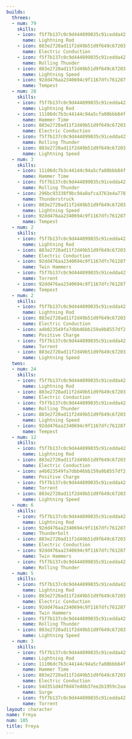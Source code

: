 ```yaml
---
builds:
  threes:
  - num: 79
    skills:
    - icon: f5f7b137c0c9d444899035c91cedda42
      name: Lightning Rod
    - icon: 883e2720ad11f2d49b51d9f649c67203
      name: Electric Conduction
    - icon: f5f7b137c0c9d444899035c91cedda42
      name: Rolling Thunder
    - icon: 883e2720ad11f2d49b51d9f649c67203
      name: Lightning Speed
    - icon: 92dd476aa2340694c9f1167dfc761287
      name: Tempest
  - num: 28
    skills:
    - icon: f5f7b137c0c9d444899035c91cedda42
      name: Lightning Rod
    - icon: 11106dc7b3c44144c94a5cfa08bbb84f
      name: Hammer Time
    - icon: 883e2720ad11f2d49b51d9f649c67203
      name: Electric Conduction
    - icon: f5f7b137c0c9d444899035c91cedda42
      name: Rolling Thunder
    - icon: 883e2720ad11f2d49b51d9f649c67203
      name: Lightning Speed
  - num: 3
    skills:
    - icon: 11106dc7b3c44144c94a5cfa08bbb84f
      name: Hammer Time
    - icon: f5f7b137c0c9d444899035c91cedda42
      name: Rolling Thunder
    - icon: 296bc93338f9bc94a8afca3763e4a778
      name: Thunderstruck
    - icon: 883e2720ad11f2d49b51d9f649c67203
      name: Lightning Speed
    - icon: 92dd476aa2340694c9f1167dfc761287
      name: Tempest
  - num: 2
    skills:
    - icon: f5f7b137c0c9d444899035c91cedda42
      name: Lightning Rod
    - icon: 883e2720ad11f2d49b51d9f649c67203
      name: Electric Conduction
    - icon: 92dd476aa2340694c9f1167dfc761287
      name: Twin Hammers
    - icon: f5f7b137c0c9d444899035c91cedda42
      name: Torrent
    - icon: 92dd476aa2340694c9f1167dfc761287
      name: Tempest
  - num: 2
    skills:
    - icon: f5f7b137c0c9d444899035c91cedda42
      name: Lightning Rod
    - icon: 883e2720ad11f2d49b51d9f649c67203
      name: Electric Conduction
    - icon: a4b023549fa7dbb46bb159a9b8557df2
      name: Positive Charge
    - icon: f5f7b137c0c9d444899035c91cedda42
      name: Torrent
    - icon: 883e2720ad11f2d49b51d9f649c67203
      name: Lightning Speed
  twos:
  - num: 24
    skills:
    - icon: f5f7b137c0c9d444899035c91cedda42
      name: Lightning Rod
    - icon: 883e2720ad11f2d49b51d9f649c67203
      name: Electric Conduction
    - icon: f5f7b137c0c9d444899035c91cedda42
      name: Rolling Thunder
    - icon: 883e2720ad11f2d49b51d9f649c67203
      name: Lightning Speed
    - icon: 92dd476aa2340694c9f1167dfc761287
      name: Tempest
  - num: 12
    skills:
    - icon: f5f7b137c0c9d444899035c91cedda42
      name: Lightning Rod
    - icon: 883e2720ad11f2d49b51d9f649c67203
      name: Electric Conduction
    - icon: a4b023549fa7dbb46bb159a9b8557df2
      name: Positive Charge
    - icon: f5f7b137c0c9d444899035c91cedda42
      name: Torrent
    - icon: 883e2720ad11f2d49b51d9f649c67203
      name: Lightning Speed
  - num: 6
    skills:
    - icon: f5f7b137c0c9d444899035c91cedda42
      name: Lightning Rod
    - icon: 92dd476aa2340694c9f1167dfc761287
      name: Thunderbolt
    - icon: 883e2720ad11f2d49b51d9f649c67203
      name: Electric Conduction
    - icon: 92dd476aa2340694c9f1167dfc761287
      name: Twin Hammers
    - icon: f5f7b137c0c9d444899035c91cedda42
      name: Rolling Thunder
  - num: 5
    skills:
    - icon: f5f7b137c0c9d444899035c91cedda42
      name: Lightning Rod
    - icon: 883e2720ad11f2d49b51d9f649c67203
      name: Electric Conduction
    - icon: 92dd476aa2340694c9f1167dfc761287
      name: Twin Hammers
    - icon: f5f7b137c0c9d444899035c91cedda42
      name: Rolling Thunder
    - icon: 883e2720ad11f2d49b51d9f649c67203
      name: Lightning Speed
  - num: 3
    skills:
    - icon: f5f7b137c0c9d444899035c91cedda42
      name: Lightning Rod
    - icon: 11106dc7b3c44144c94a5cfa08bbb84f
      name: Hammer Time
    - icon: 883e2720ad11f2d49b51d9f649c67203
      name: Electric Conduction
    - icon: 54d351d4df0d47e48b37ee2b1959c2aa
      name: Surge
    - icon: f5f7b137c0c9d444899035c91cedda42
      name: Torrent
layout: character
name: Freya
num: 105
title: Freya
...
```

